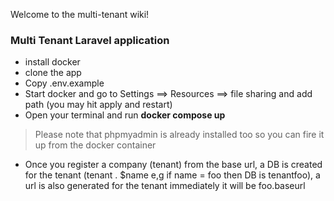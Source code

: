 Welcome to the multi-tenant wiki!

### Multi Tenant Laravel application

-   install docker
-   clone the app
-   Copy .env.example
-   Start docker and go to Settings ==> Resources ==> file sharing and add path (you may hit apply and restart)
-   Open your terminal and run **docker compose up**

> Please note that phpmyadmin is already installed too so you can fire it up from the docker container

-   Once you register a company (tenant) from the base url, a DB is created for the tenant (tenant . $name e,g if name = foo then DB is tenantfoo), a url is also generated for the tenant immediately it will be foo.baseurl
